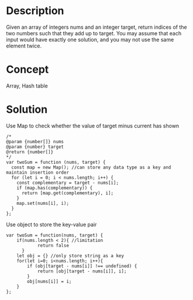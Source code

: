 # Description
Given an array of integers nums and an integer target, return indices of the two numbers such that they add up to target. You may assume that each input would have exactly one solution, and you may not use the same element twice.

# Concept
Array, Hash table

# Solution
Use Map to check whether the value of target minus current has shown 

```
/*
@param {number[]} nums
@param {number} target
@return {number[]}
*/
var twoSum = function (nums, target) {
  const map = new Map(); //can store any data type as a key and maintain insertion order
  for (let i = 0; i < nums.length; i++) {
    const complementary = target - nums[i];
    if (map.has(complementary)) {
      return [map.get(complementary), i];
    }
    map.set(nums[i], i);
  }
};
```
Use object to store the key-value pair
```
var twoSum = function(nums, target) {
    if(nums.length < 2){ //limitation
		    return false
	  }
    let obj = {} //only store string as a key
    for(let i=0; i<nums.length; i++){
        if (obj[target - nums[i]] !== undefined) {
            return [obj[target - nums[i]], i];
        }
        obj[nums[i]] = i;
    }
};
```
